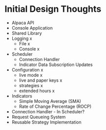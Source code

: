 # Initial Design Thoughts
- Alpaca API
- Console Application
- Shared Library
- Logging x
  - File x
  - Console x
- Scheduler
  - Connection Handler
  - Indicator Data Subscription Updates
- Configuration x
  - live mode x
  - live and paper keys x
  - strategies x
  - extended hours x
- Indicators
  - Simple Moving Average (SMA)
  - Rate of Change Percentage (ROCP)
- Connection Handler - In Scheduler?
- Request Queueing System
- Reusable Strategy Implementation